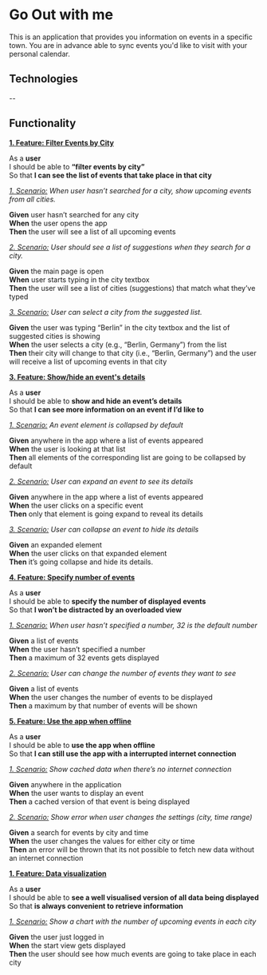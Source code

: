 # Go Out with me

This is an application that provides you information on events in a specific town. You are in advance able to sync events you'd like to visit with your personal calendar.

## Technologies

--

## Functionality

**<ins>1. Feature: Filter Events by City</ins>**


   As a **user**  
   I should be able to **“filter events by city”**  
   So that **I can see the list of events that take place in that city**  

*<ins>1. Scenario:</ins> When user hasn’t searched for a city, show upcoming events from all cities.*

   **Given** user hasn’t searched for any city  
   **When** the user opens the app  
   **Then** the user will see a list of all upcoming events  

*<ins>2. Scenario:</ins> User should see a list of suggestions when they search for a city.*

   **Given** the main page is open  
   **When** user starts typing in the city textbox  
   **Then** the user will see a list of cities (suggestions) that match what they’ve typed  

*<ins>3. Scenario:</ins> User can select a city from the suggested list.*

   **Given** the user was typing “Berlin” in the city textbox and the list of suggested cities is showing  
   **When** the user selects a city (e.g., “Berlin, Germany”) from the list  
   **Then** their city will change to that city (i.e., “Berlin, Germany”) and the user will receive a list of upcoming events   in that city

**<ins>3. Feature: Show/hide an event's details</ins>**


   As a **user**  
   I should be able to **show and hide an event’s details**  
   So that **I can see more information on an event if I’d like to**  

*<ins>1. Scenario:</ins> An event element is collapsed by default*

   **Given** anywhere in the app where a list of events appeared  
   **When** the user is looking at that list  
   **Then** all elements of the corresponding list are going to be collapsed by default  

*<ins>2. Scenario:</ins> User can expand an event to see its details*

   **Given** anywhere in the app where a list of events appeared  
   **When** the user clicks on a specific event  
   **Then** only that element is going expand to reveal its details  

*<ins>3. Scenario:</ins> User can collapse an event to hide its details*

   **Given** an expanded element  
   **When** the user clicks on that expanded element  
   **Then** it’s going collapse and hide its details.  

**<ins>4. Feature: Specify number of events</ins>**


   As a **user**  
   I should be able to **specify the number of displayed events**  
   So that **I won’t be distracted by an overloaded view**  

*<ins>1. Scenario:</ins> When user hasn’t specified a number, 32 is the default number*

   **Given** a list of events  
   **When** the user hasn’t specified a number  
   **Then** a maximum of 32 events gets displayed  

*<ins>2. Scenario:</ins> User can change the number of events they want to see*

   **Given** a list of events  
   **When** the user changes the number of events to be displayed  
   **Then** a maximum by that number of events will be shown  

**<ins>5. Feature: Use the app when offline</ins>**


   As a **user**  
   I should be able to **use the app when offline**  
   So that **I can still use the app with a interrupted internet connection**  

*<ins>1. Scenario:</ins> Show cached data when there’s no internet connection*

   **Given** anywhere in the application  
   **When** the user wants to display an event  
   **Then** a cached version of that event is being displayed  

*<ins>2. Scenario:</ins> Show error when user changes the settings (city, time range)*

   **Given** a search for events by city and time  
   **When** the user changes the values for either city or time  
   **Then** an error will be thrown that its not possible to fetch new data without an internet connection  

**<ins>1. Feature: Data visualization</ins>**


   As a **user**  
   I should be able to **see a well visualised version of all data being displayed**  
   So that **is always convenient to retrieve information**  

*<ins>1. Scenario:</ins> Show a chart with the number of upcoming events in each city*

   **Given** the user just logged in  
   **When** the start view gets displayed  
   **Then** the user should see how much events are going to take place in each city  

